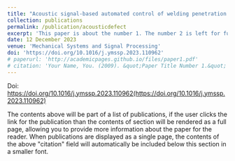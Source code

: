 ```yaml
---
title: "Acoustic signal-based automated control of welding penetration using digital twin technology"
collection: publications
permalink: /publication/acousticdefect
excerpt: 'This paper is about the number 1. The number 2 is left for future work.'
date: 12 December 2023
venue: 'Mechanical Systems and Signal Processing'
doi: 'https://doi.org/10.1016/j.ymssp.2023.110962'
# paperurl: 'http://academicpages.github.io/files/paper1.pdf'
# citation: 'Your Name, You. (2009). &quot;Paper Title Number 1.&quot; <i>Journal 1</i>. 1(1).'
---
```

Doi: https://doi.org/10.1016/j.ymssp.2023.110962(https://doi.org/10.1016/j.ymssp.2023.110962)

The contents above will be part of a list of publications, if the user clicks the link for the publication than the contents of section will be rendered as a full page, allowing you to provide more information about the paper for the reader. When publications are displayed as a single page, the contents of the above "citation" field will automatically be included below this section in a smaller font.
